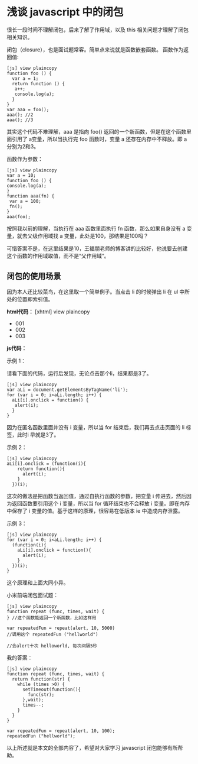 # 浅谈 javascript 中的闭包  
  
很长一段时间不理解闭包，后来了解了作用域，以及 this 相关问题才理解了闭包相关知识。

闭包（closure），也是面试题常客。简单点来说就是函数嵌套函数。
函数作为返回值:  
  
```
[js] view plaincopy
function foo () {  
  var a = 1;  
  return function () {  
   a++;  
   console.log(a);  
  }  
}  
var aaa = foo();  
aaa(); //2  
aaa(); //3  
```

其实这个代码不难理解，aaa 是指向 foo() 返回的一个新函数，但是在这个函数里面引用了 a变量，所以当执行完 foo 函数时，变量 a 还存在内存中不释放。即 a 分别为2和3。

函数作为参数：  
  
```
[js] view plaincopy
var a = 10;  
function foo () {  
console.log(a);  
}  
function aaa(fn) {  
 var a = 100;  
 fn();  
}  
aaa(foo);  
```

按照我以前的理解，当执行在 aaa 函数里面执行 fn 函数，那么如果自身没有 a 变量，就去父级作用域找 a 变量，此处是100，那结果是100吗？

可惜答案不是，在这里结果是10，王福朋老师的博客讲的比较好，他说要去创建这个函数的作用域取值，而不是“父作用域”。

## 闭包的使用场景  

因为本人还比较菜鸟，在这里取一个简单例子。当点击 li 的时候弹出 li 在 ul 中所处的位置即索引值。

**html代码：**
[xhtml] view plaincopy
<ul>  
  <li>001</li>  
  <li>002</li>  
  <li>003</li>  
</ul>  


**js代码：**

示例 1：

请看下面的代码，运行后发现，无论点击那个li，结果都是3了。
  
```
[js] view plaincopy
var aLi = document.getElementsByTagName('li');  
for (var i = 0; i<aLi.length; i++) {  
  aLi[i].onclick = function() {  
   alert(i);  
  }  
}  
```

因为在匿名函数里面并没有 i 变量，所以当 for 结束后，我们再去点击页面的 li 标签，此时i 早就是3了。

示例 2：  
  
```
[js] view plaincopy
aLi[i].onclick = (function(i){  
    return function(){  
      alert(i);  
    }  
  })(i);  
```

这次的做法是把函数当返回值，通过自执行函数的参数，把变量 i 传进去，然后因为返回函数要引用这个 i 变量，所以当 for 循环结束也不会释放 i 变量。即在内存中保存了 i 变量的值。基于这样的原理，很容易在低版本 ie 中造成内存泄露。

示例 3：  
  
```
[js] view plaincopy
for (var i = 0; i<aLi.length; i++) {  
  (function(i){  
    aLi[i].onclick = function(){  
      alert(i);  
    }  
  })(i);  
}  
```

这个原理和上面大同小异。

小米前端闭包面试题：  
  
```
[js] view plaincopy
function repeat (func, times, wait) {  
} //这个函数能返回一个新函数，比如这样用  
  
var repeatedFun = repeat(alert, 10, 5000)  
//调用这个 repeatedFun ("hellworld")  
  
//会alert十次 helloworld, 每次间隔5秒  
```

我的答案：  
  
```
[js] view plaincopy
function repeat (func, times, wait) {  
  return function(str) {  
    while (times >0) {  
      setTimeout(function(){  
        func(str);  
      },wait);  
      times--;  
    }  
  }  
}  
  
var repeatedFun = repeat(alert, 10, 100);  
repeatedFun ("hellworld");  
```

以上所述就是本文的全部内容了，希望对大家学习 javascript 闭包能够有所帮助。